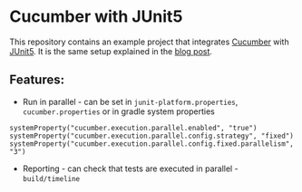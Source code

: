 # Cucumber with JUnit5

This repository contains an example project that integrates [Cucumber](https://cucumber.io/) with [JUnit5](https://junit.org/junit5/). It is the same setup explained in the [blog post](https://www.blog.cronn.de/en/testing/2020/08/17/cucumber-junit5.html).



## Features:
* Run in parallel - can be set in `junit-platform.properties`, `cucumber.properties` or in gradle system properties
```
systemProperty("cucumber.execution.parallel.enabled", "true")
systemProperty("cucumber.execution.parallel.config.strategy", "fixed")
systemProperty("cucumber.execution.parallel.config.fixed.parallelism", "3")
```
* Reporting - can check that tests are executed in parallel - `build/timeline`